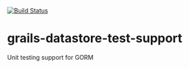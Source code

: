 [![Build Status](https://travis-ci.org/grails/grails-datastore-test-support.svg?branch=master)](https://travis-ci.org/grails/grails-datastore-test-support)

grails-datastore-test-support
=============================

Unit testing support for GORM
